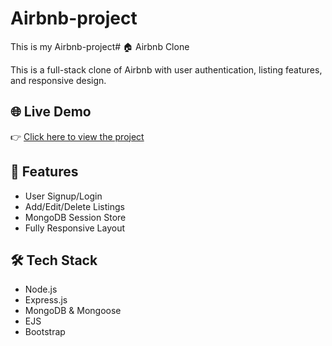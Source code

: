 # Airbnb-project
This is my Airbnb-project# 🏠 Airbnb Clone

This is a full-stack clone of Airbnb with user authentication, listing features, and responsive design.

## 🌐 Live Demo

👉 [Click here to view the project](https://airbnb-project-v2.onrender.com)

## 🚀 Features

- User Signup/Login
- Add/Edit/Delete Listings
- MongoDB Session Store
- Fully Responsive Layout

## 🛠 Tech Stack

- Node.js
- Express.js
- MongoDB & Mongoose
- EJS
- Bootstrap
